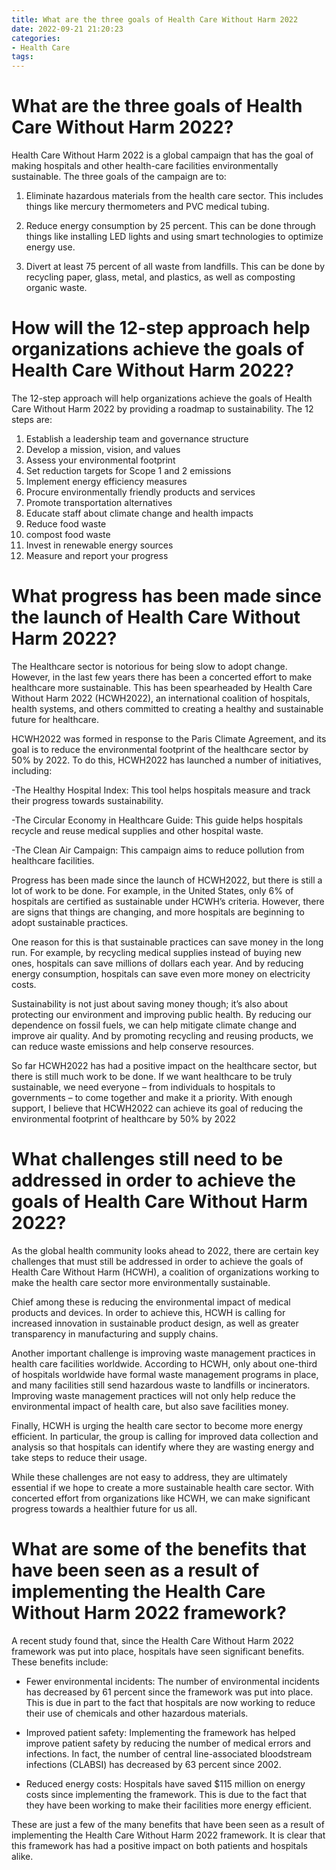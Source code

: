```yaml
---
title: What are the three goals of Health Care Without Harm 2022
date: 2022-09-21 21:20:23
categories:
- Health Care
tags:
---
```



#  What are the three goals of Health Care Without Harm 2022?

Health Care Without Harm 2022 is a global campaign that has the goal of making hospitals and other health-care facilities environmentally sustainable. The three goals of the campaign are to:

1) Eliminate hazardous materials from the health care sector. This includes things like mercury thermometers and PVC medical tubing.

2) Reduce energy consumption by 25 percent. This can be done through things like installing LED lights and using smart technologies to optimize energy use.

3) Divert at least 75 percent of all waste from landfills. This can be done by recycling paper, glass, metal, and plastics, as well as composting organic waste.

#  How will the 12-step approach help organizations achieve the goals of Health Care Without Harm 2022?

The 12-step approach will help organizations achieve the goals of Health Care Without Harm 2022 by providing a roadmap to sustainability. The 12 steps are:

1. Establish a leadership team and governance structure
2. Develop a mission, vision, and values
3. Assess your environmental footprint
4. Set reduction targets for Scope 1 and 2 emissions
5. Implement energy efficiency measures
6. Procure environmentally friendly products and services
7. Promote transportation alternatives
8. Educate staff about climate change and health impacts
9. Reduce food waste
10. compost food waste
11. Invest in renewable energy sources
12. Measure and report your progress

#  What progress has been made since the launch of Health Care Without Harm 2022?

The Healthcare sector is notorious for being slow to adopt change. However, in the last few years there has been a concerted effort to make healthcare more sustainable. This has been spearheaded by Health Care Without Harm 2022 (HCWH2022), an international coalition of hospitals, health systems, and others committed to creating a healthy and sustainable future for healthcare.

 HCWH2022 was formed in response to the Paris Climate Agreement, and its goal is to reduce the environmental footprint of the healthcare sector by 50% by 2022. To do this, HCWH2022 has launched a number of initiatives, including:

-The Healthy Hospital Index: This tool helps hospitals measure and track their progress towards sustainability.

-The Circular Economy in Healthcare Guide: This guide helps hospitals recycle and reuse medical supplies and other hospital waste.

-The Clean Air Campaign: This campaign aims to reduce pollution from healthcare facilities.

Progress has been made since the launch of HCWH2022, but there is still a lot of work to be done. For example, in the United States, only 6% of hospitals are certified as sustainable under HCWH’s criteria. However, there are signs that things are changing, and more hospitals are beginning to adopt sustainable practices.

One reason for this is that sustainable practices can save money in the long run. For example, by recycling medical supplies instead of buying new ones, hospitals can save millions of dollars each year. And by reducing energy consumption, hospitals can save even more money on electricity costs.

Sustainability is not just about saving money though; it’s also about protecting our environment and improving public health. By reducing our dependence on fossil fuels, we can help mitigate climate change and improve air quality. And by promoting recycling and reusing products, we can reduce waste emissions and help conserve resources.

So far HCWH2022 has had a positive impact on the healthcare sector, but there is still much work to be done. If we want healthcare to be truly sustainable, we need everyone – from individuals to hospitals to governments – to come together and make it a priority. With enough support, I believe that HCWH2022 can achieve its goal of reducing the environmental footprint of healthcare by 50% by 2022

#  What challenges still need to be addressed in order to achieve the goals of Health Care Without Harm 2022?

As the global health community looks ahead to 2022, there are certain key challenges that must still be addressed in order to achieve the goals of Health Care Without Harm (HCWH), a coalition of organizations working to make the health care sector more environmentally sustainable.

Chief among these is reducing the environmental impact of medical products and devices. In order to achieve this, HCWH is calling for increased innovation in sustainable product design, as well as greater transparency in manufacturing and supply chains.

Another important challenge is improving waste management practices in health care facilities worldwide. According to HCWH, only about one-third of hospitals worldwide have formal waste management programs in place, and many facilities still send hazardous waste to landfills or incinerators. Improving waste management practices will not only help reduce the environmental impact of health care, but also save facilities money.

Finally, HCWH is urging the health care sector to become more energy efficient. In particular, the group is calling for improved data collection and analysis so that hospitals can identify where they are wasting energy and take steps to reduce their usage.

While these challenges are not easy to address, they are ultimately essential if we hope to create a more sustainable health care sector. With concerted effort from organizations like HCWH, we can make significant progress towards a healthier future for us all.

#  What are some of the benefits that have been seen as a result of implementing the Health Care Without Harm 2022 framework?

A recent study found that, since the Health Care Without Harm 2022 framework was put into place, hospitals have seen significant benefits. These benefits include:

* Fewer environmental incidents: The number of environmental incidents has decreased by 61 percent since the framework was put into place. This is due in part to the fact that hospitals are now working to reduce their use of chemicals and other hazardous materials.

* Improved patient safety: Implementing the framework has helped improve patient safety by reducing the number of medical errors and infections. In fact, the number of central line-associated bloodstream infections (CLABSI) has decreased by 63 percent since 2002.

* Reduced energy costs: Hospitals have saved $115 million on energy costs since implementing the framework. This is due to the fact that they have been working to make their facilities more energy efficient.

These are just a few of the many benefits that have been seen as a result of implementing the Health Care Without Harm 2022 framework. It is clear that this framework has had a positive impact on both patients and hospitals alike.